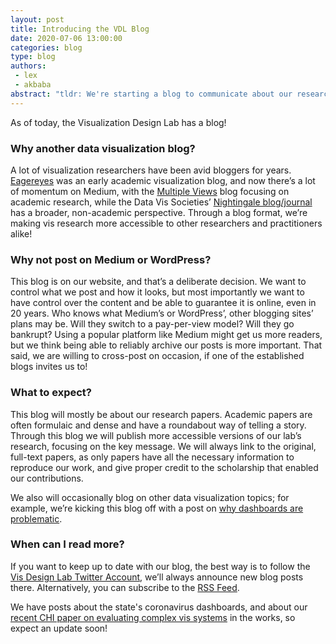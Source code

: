 ```yaml
---
layout: post
title: Introducing the VDL Blog
date: 2020-07-06 13:00:00
categories: blog
type: blog
authors: 
 - lex
 - akbaba
abstract: "tldr: We're starting a blog to communicate about our research and share our thoughts on data visualization!" 
---
```


As of today, the Visualization Design Lab has a blog!

### Why another data visualization blog?

A lot of visualization researchers have been avid bloggers for years. [Eagereyes](https://eagereyes.org/) was an early academic visualization blog, and now there’s a lot of momentum on Medium, with the [Multiple Views](https://medium.com/multiple-views-visualization-research-explained) blog focusing on academic research, while the Data Vis Societies’ [Nightingale blog/journal](https://medium.com/nightingale) has a broader, non-academic perspective. Through a blog format, we’re making vis research more accessible to other researchers and practitioners alike! 


### Why not post on Medium or WordPress?

This blog is on our website, and that’s a deliberate decision. We want to control what we post and how it looks, but most importantly we want to have control over the content and be able to guarantee it is online, even in 20 years. Who knows what Medium’s or WordPress’, other blogging sites’ plans may be. Will they switch to a pay-per-view model? Will they go bankrupt? Using a popular platform like Medium might get us more readers, but we think being able to reliably archive our posts is more important. That said, we are willing to cross-post on occasion, if one of the established blogs invites us to! 

### What to expect? 

This blog will mostly be about our research papers. Academic papers are often formulaic and dense and have a roundabout way of telling a story. Through this blog we will publish more accessible versions of our lab’s research, focusing on the key message. We will always link to the original, full-text papers, as only papers have all the necessary information to reproduce our work, and give proper credit to the scholarship that enabled our contributions. 

We also will occasionally blog on other data visualization topics; for example, we’re kicking this blog off with a post on [why dashboards are problematic]({{site.base_url}}/event/2020/07/06/dashboards/). 

### When can I read more?

If you want to keep up to date with our blog, the best way is to follow the [Vis Design Lab Twitter Account](https://twitter.com/visdesignlab), we’ll always announce new blog posts there. Alternatively, you can subscribe to the [RSS Feed]({{site.base_url}}/feed.xml). 

We have posts about the state's coronavirus dashboards, and about our [recent CHI paper on evaluating complex vis systems]({{site.base_url}}/publications/2020/_chi_mvnv_study/) in the works, so expect an update soon!

